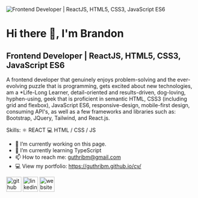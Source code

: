 ![Frontend Developer | ReactJS, HTML5, CSS3, JavaScript ES6](https://media-exp1.licdn.com/dms/image/C5616AQExMfxgIU8ILA/profile-displaybackgroundimage-shrink_350_1400/0/1643867757216?e=1652313600&v=beta&t=Nixf4whsfiylUO_AA8P3yvz5ExLiMVweGLEfRHLw79A)
# Hi there 👋, I'm Brandon
## Frontend Developer | ReactJS, HTML5, CSS3, JavaScript ES6


A frontend developer that genuinely enjoys problem-solving and the ever-evolving puzzle that is programming, gets excited about new technologies, am a *Life-Long Learner, detail-oriented and results-driven, dog-loving, hyphen-using, geek that is proficient in semantic HTML, CSS3 (including grid and flexbox), JavaScript ES6, responsive-design, mobile-first design, consuming API's, as well as a few frameworks and libraries such as: Bootstrap, JQuery, Tailwind, and React.js. 

Skills: 
⚛ REACT
💻 HTML / CSS / JS

- 🔭 I’m currently working on this page. 
- 🌱 I’m currently learning TypeScript 
- 📫 How to reach me: guthribm@gmail.com 
- 💻 View my portfolio: https://guthribm.github.io/cv/


[<img src='https://cdn.jsdelivr.net/npm/simple-icons@3.0.1/icons/github.svg' alt='github' height='40'>](https://github.com/guthribm)  [<img src='https://cdn.jsdelivr.net/npm/simple-icons@3.0.1/icons/linkedin.svg' alt='linkedin' height='40'>](https://www.linkedin.com/in/guthribm/)  [<img src='https://cdn.jsdelivr.net/npm/simple-icons@3.0.1/icons/icloud.svg' alt='website' height='40'>](https://guthribm.github.io/cv/)  

